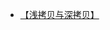 - [【浅拷贝与深拷贝】](https://github.com/mrqinbit/mrqinbit.github.io/blob/master/docs/%E6%B5%85%E6%8B%B7%E8%B4%9D%E4%B8%8E%E6%B7%B1%E6%8B%B7%E8%B4%9D.md)